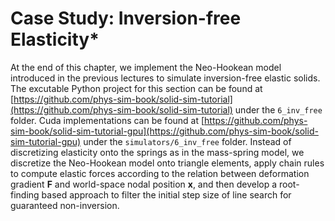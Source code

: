 # Case Study: Inversion-free Elasticity*

At the end of this chapter, we implement the Neo-Hookean model introduced in the previous lectures to simulate inversion-free elastic solids.
The excutable Python project for this section can be found at [https://github.com/phys-sim-book/solid-sim-tutorial](https://github.com/phys-sim-book/solid-sim-tutorial) under the `6_inv_free` folder.
Cuda implementations can be found at [https://github.com/phys-sim-book/solid-sim-tutorial-gpu](https://github.com/phys-sim-book/solid-sim-tutorial-gpu) under the `simulators/6_inv_free` folder.
Instead of discretizing elasticity onto the springs as in the mass-spring model, we discretize the Neo-Hookean model onto triangle elements, apply chain rules to compute elastic forces according to the relation between deformation gradient $\mathbf{F}$ and world-space nodal position $\mathbf{x}$, and then develop a root-finding based approach to filter the initial step size of line search for guaranteed non-inversion.